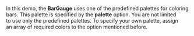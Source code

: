 In&nbsp;this demo, the **BarGauge** uses one of&nbsp;the predefined palettes for coloring bars. This palette is&nbsp;specified by&nbsp;the **palette** option. You are not limited to&nbsp;use only the predefined palettes. To&nbsp;specify your own palette, assign an&nbsp;array of&nbsp;required colors to&nbsp;the option mentioned before.